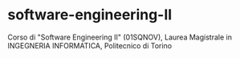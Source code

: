 # software-engineering-II
Corso di "Software Engineering II" (01SQNOV), Laurea Magistrale in INGEGNERIA INFORMATICA, Politecnico di Torino
